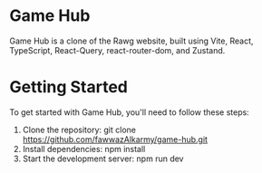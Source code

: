 # Game Hub

Game Hub is a clone of the Rawg website, built using Vite, React, TypeScript, React-Query, react-router-dom, and Zustand.

# Getting Started

To get started with Game Hub, you'll need to follow these steps:
1. Clone the repository: git clone https://github.com/fawwazAlkarmy/game-hub.git
2. Install dependencies: npm install
3. Start the development server: npm run dev
